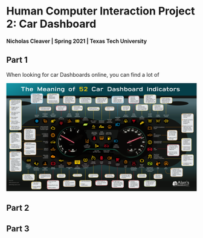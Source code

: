 # Human Computer Interaction Project 2: Car Dashboard
#### Nicholas Cleaver | Spring 2021 | Texas Tech University

## Part 1

When looking for car Dashboards online, you can find a lot of 

<div style="text-align: center">
<img src="/Images/lots-of-information.webp" width=1000>
</div>


## Part 2



## Part 3
